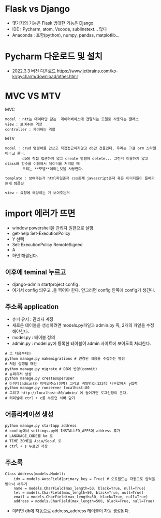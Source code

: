 # Flask vs Django
- 몇가지의 기능은 Flask 방대한 기능은 Django
- IDE : Pycharm, atom, Vscode, sublinetext... 많다
- Anaconda : 포함(python), numpy, pandas, matplotlib...

# Pycharm 다운로드 및 설치
- 2022.3.3 버전 다운로드
https://www.jetbrains.com/ko-kr/pycharm/download/other.html

# MVC  VS  MTV

MVC
```
model : ntt는 데이터만 담는  데이터베이스에 전달하는 모델로 사용되는 클래스
view : 보여주는 역할
controller : 제어하는 역할
```

MTV
```
model : crud 명령어를 안쓰고 직접접근하지않고 db만 건들인다. 우리는 그걸 orm 스타일 이라고 한다.
        db에 직접 접근하지 않고 create 명령어 delete... 그런거 이용하지 않고 class화 함수를 이용해서 데이터를 처리할 때
        우리는 **모델**이라는것을 사용한다.

template : 보여주는거 html파일존재 css존재 javascript존재 혹은 이미지들이 들어가는게 템플릿

view : 요청에 해당하는 거 보여주는거
```

# import 에러가 뜨면 
- window powershell을 관리자 권한으로 실행
- get-help Set-ExecutionPolicy
- Y 선택
- Set-ExecutionPolicy RemoteSigned
- A
- 하면 해결된다.
  
## 이후에  teminal 누르고
- django-admin startproject config .
- 여기서 config 띄우고 .을 찍어야 한다. 안그러면 config 안쪽에 config가 생긴다.

## 주소록 application
- 슈퍼 유저 : 관리자 계정
- 새로운 테이블을 생성하려면 models.py파일과 admin.py 즉, 2개의 파일을 수정해야한다.
- model.py : 테이블 정의
- admin.py : model.py에 등록한 테이블이 admin 사이트에 보이도록 처리한다.
```
# 그 다음부터는
python manage.py makemigrations # 변경된 내용을 수집하는 명령
# 처음 실행할 때만
python manage.py migrate # DB에 반영(commit)
# 슈퍼유저 생성
python manage.py createsuperuser
# 아이디(admin)와 이메일주소(생략) 그리고 비밀번호(1234) 너무짧아서 y입력 
python manage.py runserver localhost:80
# 그리고 http://localhost:80/admin/ 에 들어가면 로그인창이 뜬다.
# 터미널에 ctrl + c를 누르면 서버 닫기
```
## 어플리케이션 생성
```
python manage.py startapp address
# config에서 settings.py에 INSTALLED_APPS에 address 추가
# LANGUAGE_CODE를 ko 로
# TIME_ZOME을 Asia/Seoul 로
# ctrl + s 누르면 저장
```
## 주소록
```
Class Address(models.Model):
    idx = models.AutoField(primary_key = True) # 오토필드는 자동으로 입력을 받아서 채우기
    name = models.CharField(max_length=50, black=True, null=True)
    tel = models.CharField(max_length=50, black=True, null=True)
    email = models.CharField(max_length=50, black=True, null=True)
    address = models.CharField(max_length=500, black=True, null=True)
```
- 이러면 db에 자동으로 address_address 테이블이 자동 생성된다.
  
